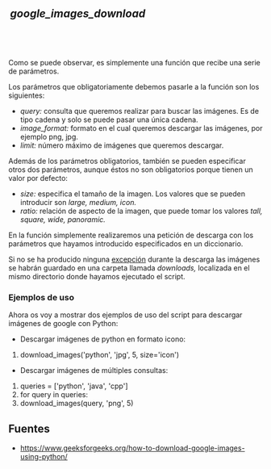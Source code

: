 <p><strong></strong><strong><span id="Instalargoogle_images_download" data-mce-mark="1">&nbsp;</span><em style="font-size: 1.5em;">google_images_download</em></strong></p>
<p>&nbsp;</p>
<p>&nbsp;</p>
<p>Como se puede observar, es simplemente una funci&oacute;n que recibe una serie de par&aacute;metros.</p>
<p>Los par&aacute;metros que obligatoriamente debemos pasarle a la funci&oacute;n son los siguientes:</p>
<ul>
<li><span id="Instalargoogle_images_download"><em>query:</em>&nbsp;</span>consulta que queremos realizar para buscar las im&aacute;genes. Es de tipo cadena y solo se puede pasar una &uacute;nica cadena.</li>
<li><em><span id="Instalargoogle_images_download">image_format:&nbsp;</span></em>formato en el cual queremos descargar las im&aacute;genes, por ejemplo png, jpg.</li>
<li><span id="Instalargoogle_images_download"><em>limit:&nbsp;</em></span>n&uacute;mero m&aacute;ximo de im&aacute;genes que queremos descargar.</li>
</ul>
<p>Adem&aacute;s de los par&aacute;metros obligatorios, tambi&eacute;n se pueden especificar otros dos par&aacute;metros, aunque &eacute;stos no son obligatorios porque tienen un valor por defecto:</p>
<ul>
<li><span id="Instalargoogle_images_download"><em>size:</em>&nbsp;</span>especifica el tama&ntilde;o de la imagen. Los valores que se pueden introducir son&nbsp;<em>large, medium, icon.</em></li>
<li><span id="Instalargoogle_images_download"><em>ratio:</em></span><em>&nbsp;</em>relaci&oacute;n de aspecto de la imagen, que puede tomar los valores&nbsp;<em>tall, square, wide, panoramic.</em></li>
</ul>
<p>En la funci&oacute;n simplemente realizaremos una petici&oacute;n de descarga con los par&aacute;metros que hayamos introducido especificados en un diccionario.</p>
<p>Si no se ha producido ninguna&nbsp;<a href="https://mapecode.com/excepciones-en-python/" rel="noopener noreferrer" target="_blank">excepci&oacute;n</a>&nbsp;durante la descarga las im&aacute;genes se habr&aacute;n guardado en una carpeta llamada&nbsp;<em>downloads,&nbsp;</em>localizada en el mismo directorio donde hayamos ejecutado el script.</p>
<h3><span id="Instalargoogle_images_download">Ejemplos de uso</span></h3>
<p>Ahora os voy a mostrar dos ejemplos de uso del script para descargar im&aacute;genes de google con Python:</p>
<ul>
<li>Descargar im&aacute;genes de python en formato icono:</li>
</ul>
<div class="EnlighterJSWrapper gitEnlighterJSWrapper"><ol class="hoverEnabled gitEnlighterJS EnlighterJS">
<li class=" odd"><span id="Instalargoogle_images_download">download_images</span><span id="Instalargoogle_images_download">(</span><span id="Instalargoogle_images_download">'python'</span><span id="Instalargoogle_images_download">, </span><span id="Instalargoogle_images_download">'jpg'</span><span id="Instalargoogle_images_download">, </span><span id="Instalargoogle_images_download">5</span><span id="Instalargoogle_images_download">, size=</span><span id="Instalargoogle_images_download">'icon'</span><span id="Instalargoogle_images_download">)</span></li>
</ol></div>
<ul>
<li>Descargar im&aacute;genes de m&uacute;ltiples consultas:</li>
</ul>
<div class="EnlighterJSWrapper gitEnlighterJSWrapper"><ol class="hoverEnabled gitEnlighterJS EnlighterJS">
<li class=" odd"><span id="Instalargoogle_images_download">queries = </span><span id="Instalargoogle_images_download">[</span><span id="Instalargoogle_images_download">'python'</span><span id="Instalargoogle_images_download">, </span><span id="Instalargoogle_images_download">'java'</span><span id="Instalargoogle_images_download">, </span><span id="Instalargoogle_images_download">'cpp'</span><span id="Instalargoogle_images_download">]</span></li>
<li class=" even"><span id="Instalargoogle_images_download">for</span><span id="Instalargoogle_images_download"> query </span><span id="Instalargoogle_images_download">in</span><span id="Instalargoogle_images_download"> queries:</span></li>
<li class=" odd"><span id="Instalargoogle_images_download"> download_images</span><span id="Instalargoogle_images_download">(</span><span id="Instalargoogle_images_download">query, </span><span id="Instalargoogle_images_download">'png'</span><span id="Instalargoogle_images_download">, </span><span id="Instalargoogle_images_download">5</span><span id="Instalargoogle_images_download">)</span></li>
</ol></div>
<h2><span id="Instalargoogle_images_download">Fuentes</span></h2>
<ul>
<li><a href="https://www.geeksforgeeks.org/how-to-download-google-images-using-python/" rel="nofollow noopener noreferrer" target="_blank">https://www.geeksforgeeks.org/how-to-download-google-images-using-python/</a></li>
</ul>
